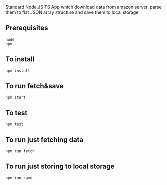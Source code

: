 Standard Node.JS TS App which download data from amazon server, parse them to flat JSON array structure and save them to local storage.

## Prerequisites

```
node
npm
```

## To install

`npm install`

## To run fetch&save

`npm start`

## To test

`npm test`

## To run just fetching data

`npm run fetch`

## To run just storing to local storage

`npm run save`
